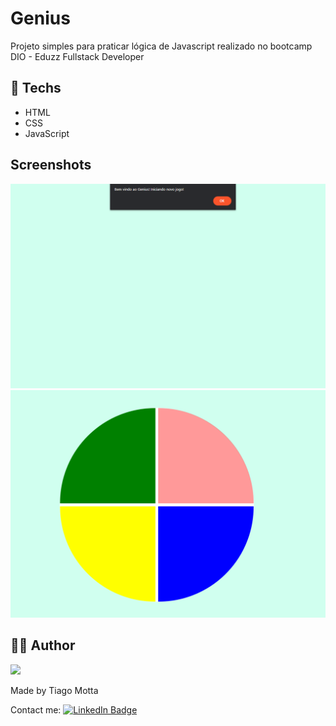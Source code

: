 # Genius

Projeto simples para praticar lógica de Javascript realizado no bootcamp DIO - Eduzz Fullstack Developer

## 🧰 Techs
- HTML
- CSS
- JavaScript

## Screenshots

<img src="Imagens/Screenshot_2.png"/>
<img src="Imagens/Screenshot_1.png"/>

## 👨‍💻 Author

<p >
  <img src="https://avatars.githubusercontent.com/u/10439230?s=400&u=29a5b115c8c5b049db41b71b7f6845f3c4c60651&v=4" width="150"></img>
</p>

Made by Tiago Motta

Contact me:
[![LinkedIn Badge](https://img.shields.io/badge/-Tiago_Motta-blue?style=flat-square&logo=Linkedin&logoColor=white&link=https://www.linkedin.com/in/tiagomotta7/)](https://www.linkedin.com/in/tiagomotta7/)

